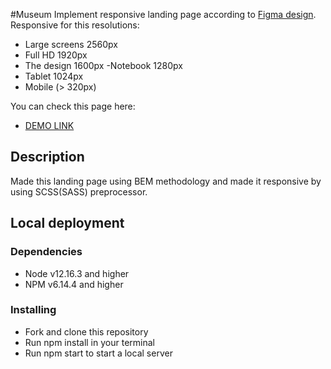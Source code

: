 #Museum
Implement responsive landing page according to [Figma design](https://www.figma.com/file/cRBCqE06cDrY3s4jX7h3iY/%D0%9D%D0%90%D0%9C%D0%A3-(Edit)?node-id=0%3A1). Responsive for this resolutions:

- Large screens 2560px
- Full HD 1920px
- The design 1600px
 -Notebook 1280px
- Tablet 1024px
- Mobile (> 320px)

You can check this page here:

 - [DEMO LINK](https://bohdanklius.github.io/Museum/)

## Description

Made this landing page using BEM methodology and made it responsive by using SCSS(SASS) preprocessor.

## Local deployment

### Dependencies
- Node v12.16.3 and higher
- NPM v6.14.4 and higher

### Installing

- Fork and clone this repository
- Run npm install in your terminal
- Run npm start to start a local server
